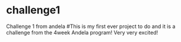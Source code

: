 # challenge1
Challenge 1 from andela
#This is my first ever project to do and it is a challenge from the 4week Andela program! Very very excited!
